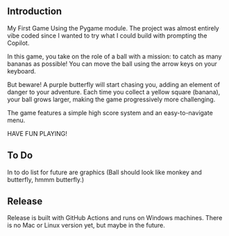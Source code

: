 ## Introduction
My First Game Using the Pygame module. The project was almost entirely vibe coded since I wanted to try what I could build with prompting the Copilot. 

In this game, you take on the role of a ball with a mission: to catch as many bananas as possible! You can move the ball using the arrow keys on your keyboard.

But beware! A purple butterfly will start chasing you, adding an element of danger to your adventure. Each time you collect a yellow square (banana), your ball grows larger, making the game progressively more challenging.

The game features a simple high score system and an easy-to-navigate menu.

HAVE FUN PLAYING!

## To Do
In to do list for future are graphics (Ball should look like monkey and butterfly, hmmm butterfly.)

## Release
Release is built with GitHub Actions and runs on Windows machines. There is no Mac or Linux version yet, but maybe in the future.
